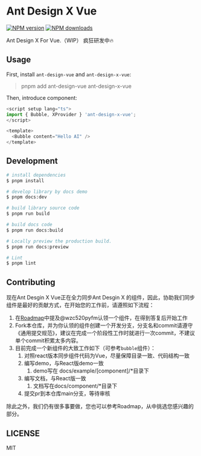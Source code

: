 # Ant Design X Vue

[![NPM version](https://img.shields.io/npm/v/ant-design-x-vue.svg?style=flat)](https://npmjs.org/package/ant-design-x-vue)
[![NPM downloads](http://img.shields.io/npm/dm/ant-design-x-vue.svg?style=flat)](https://npmjs.org/package/ant-design-x-vue)

Ant Design X For Vue.（WIP） 疯狂研发中🔥

## Usage

First, install `ant-design-vue` and `ant-design-x-vue`:

> pnpm add ant-design-vue ant-design-x-vue

Then, introduce component:

```ts
<script setup lang="ts">
import { Bubble, XProvider } 'ant-design-x-vue';
</script>

<template>
  <Bubble content="Hello AI" />
</template>
```

## Development

```bash
# install dependencies
$ pnpm install

# develop library by docs demo
$ pnpm docs:dev

# build library source code
$ pnpm run build

# build docs code
$ pnpm run docs:build

# Locally preview the production build.
$ pnpm run docs:preview

# Lint
$ pnpm lint
```

## Contributing

现在Ant Desgin X Vue正在全力同步Ant Desgin X 的组件，因此，协助我们同步组件是最好的贡献方式，在开始您的工作前，请遵照如下流程：
1. 在[Roadmap](https://github.com/wzc520pyfm/ant-design-x-vue/issues/1)中提及@wzc520pyfm认领一个组件，在得到答复后开始工作
2. Fork本仓库，并为你认领的组件创建一个开发分支，分支名和commit请遵守《通用提交规范》，建议在完成一个阶段性工作时就进行一次commit，不建议单个commit积累太多内容。
3. 目前完成一个新组件的大致工作如下（可参考`bubble`组件）：
    1. 对照react版本同步组件代码为Vue，尽量保障目录一致、代码结构一致
    2. 编写demo，与React版demo一致
       1. demo写在 docs/example/[component]/*目录下
    3. 编写文档，与React版一致
       1. 文档写在docs/component/*目录下
    4. 提交pr到本仓库main分支，等待审核

除此之外，我们仍有很多事要做，您也可以参考Roadmap，从中挑选您感兴趣的部分。

## LICENSE

MIT
